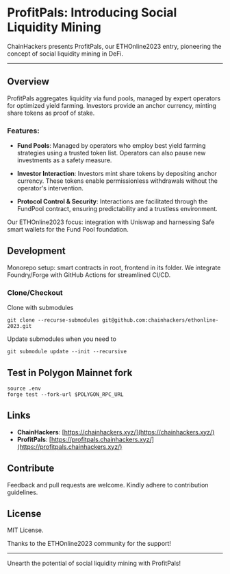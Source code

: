 # ProfitPals: Introducing Social Liquidity Mining

ChainHackers presents ProfitPals, our ETHOnline2023 entry, pioneering the concept of social liquidity mining in DeFi.

---

## Overview

ProfitPals aggregates liquidity via fund pools, managed by expert operators for optimized yield farming. Investors provide an anchor currency, minting share tokens as proof of stake.

### Features:

- **Fund Pools**: Managed by operators who employ best yield farming strategies using a trusted token list. Operators can also pause new investments as a safety measure.

- **Investor Interaction**: Investors mint share tokens by depositing anchor currency. These tokens enable permissionless withdrawals without the operator's intervention.

- **Protocol Control & Security**: Interactions are facilitated through the FundPool contract, ensuring predictability and a trustless environment.

Our ETHOnline2023 focus: integration with Uniswap and harnessing Safe smart wallets for the Fund Pool foundation.

## Development

Monorepo setup: smart contracts in root, frontend in its folder. We integrate Foundry/Forge with GitHub Actions for streamlined CI/CD.

### Clone/Checkout
Clone with submodules
```shell
git clone --recurse-submodules git@github.com:chainhackers/ethonline-2023.git
```
Update submodules when you need to
```shell
git submodule update --init --recursive
```

## Test in Polygon Mainnet fork
```shell
source .env
forge test --fork-url $POLYGON_RPC_URL
```

## Links
- **ChainHackers**: [https://chainhackers.xyz/](https://chainhackers.xyz/)
- **ProfitPals**: [https://profitpals.chainhackers.xyz/](https://profitpals.chainhackers.xyz/)

## Contribute

Feedback and pull requests are welcome. Kindly adhere to contribution guidelines.

## License

MIT License.

Thanks to the ETHOnline2023 community for the support!

---

Unearth the potential of social liquidity mining with ProfitPals!
